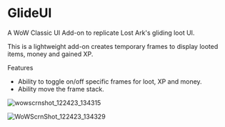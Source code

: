 # GlideUI
A WoW Classic UI Add-on to replicate Lost Ark's gliding loot UI.

This is a lightweight add-on creates temporary frames to display looted items, money and gained XP. 

Features
- Ability to toggle on/off specific frames for loot, XP and money.
- Ability move the frame stack.

![wowscrnshot_122423_134315](https://github.com/oozgul/glideui/assets/3949085/1af90728-7a3e-4b1b-8477-8aceecab85f3)

![WoWScrnShot_122423_134329](https://github.com/oozgul/glideui/assets/3949085/e685ec18-a4d2-4bdb-9284-6664e50d5346)
